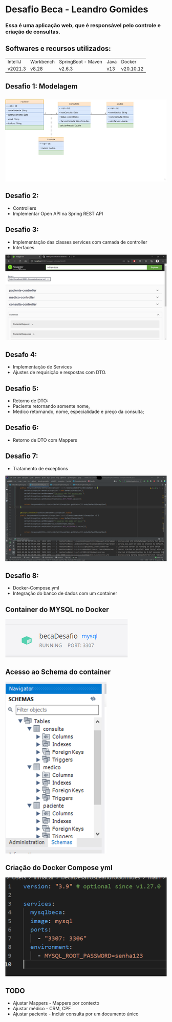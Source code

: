 # Desafio Beca - Leandro Gomides

### Essa é uma aplicação web, que é responsável pelo controle e criação de consultas.

## Softwares e recursos utilizados:

<table>
  <tr>
  <td> IntelliJ </td>
  <td> Workbench </td>
  <td> SpringBoot - Maven </td>
  <td> Java </td>
  <td> Docker </td>
    </tr>
    <tr>
  <td> v2021.3 </td>
  <td> v8.28 </td>
  <td> v2.6.3 </td>
  <td> v13 </td>
  <td> v20.10.12 </td>
    </tr>
</table>
  
## Desafio 1: Modelagem <h2>

  ![Modelo Conceitual](https://github.com/xAzKaR/becaDesafiosLeandroGomides/blob/main/DiagramaConceitual.png?raw=true)

 
## Desafio 2:
* Controllers
* Implementar Open API na Spring REST API



## Desafio 3:
* Implementação das classes services com camada de controller
* Interfaces


![Swagger](https://github.com/xAzKaR/becaDesafiosLeandroGomides/blob/main/SwaggerRestAPI.png?raw=true)


## Desafo 4:
* Implementação de Services
* Ajustes de requisição e respostas com DTO.


## Desafio 5:
* Retorno de DTO:
* Paciente retornando somente nome,
* Medico retornando, nome, especialidade e preço da consulta;
  

## Desafio 6:
* Retorno de DTO com Mappers

  
## Desafio 7:
* Tratamento de exceptions

![Exceptions](https://github.com/xAzKaR/becaDesafiosLeandroGomides/blob/main/Exceptions.png?raw=true)


## Desafio 8:
* Docker-Compose.yml
* Integração do banco de dados com um container
  

## Container do MYSQL no Docker
![Docker Banco](https://github.com/xAzKaR/becaDesafiosLeandroGomides/blob/desafio8/dockerbanco.png?raw=true)

## Acesso ao Schema do container
![MySQL Banco](https://github.com/xAzKaR/becaDesafiosLeandroGomides/blob/desafio8/mysqlbanco.png?raw=true)

## Criação do Docker Compose yml
![Docker Compose](https://github.com/xAzKaR/becaDesafiosLeandroGomides/blob/desafio8/dockercompose.png?raw=true)


## TODO
* Ajustar Mappers - Mappers por contexto
* Ajustar médico - CRM, CPF
* Ajustar paciente - Incluir consulta por um documento único


